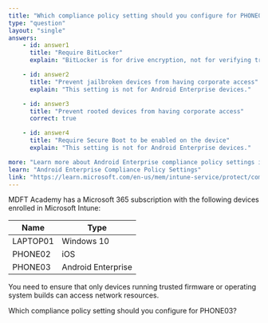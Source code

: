 ```yaml
---
title: "Which compliance policy setting should you configure for PHONE03?"
type: "question"
layout: "single"
answers:
    - id: answer1
      title: "Require BitLocker"
      explain: "BitLocker is for drive encryption, not for verifying trusted firmware or OS builds."

    - id: answer2
      title: "Prevent jailbroken devices from having corporate access"
      explain: "This setting is not for Android Enterprise devices."

    - id: answer3
      title: "Prevent rooted devices from having corporate access"
      correct: true

    - id: answer4
      title: "Require Secure Boot to be enabled on the device"
      explain: "This setting is not for Android Enterprise devices."

more: "Learn more about Android Enterprise compliance policy settings in Microsoft Intune."
learn: "Android Enterprise Compliance Policy Settings"
link: "https://learn.microsoft.com/en-us/mem/intune-service/protect/compliance-policy-create-android-for-work"
---
```

MDFT Academy has a Microsoft 365 subscription with the following devices enrolled in Microsoft Intune:

| Name      | Type               |
|-----------|--------------------|
| LAPTOP01  | Windows 10         |
| PHONE02  | iOS                |
| PHONE03  | Android Enterprise |

You need to ensure that only devices running trusted firmware or operating system builds can access network resources.

Which compliance policy setting should you configure for PHONE03?
